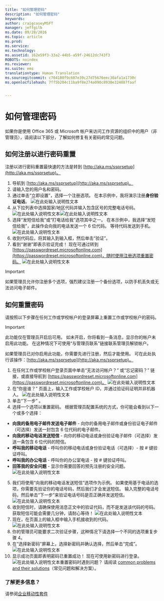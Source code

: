 ```yaml
---
title: "如何管理密码"
description: "如何管理密码"
keywords: 
author: craigcaseyMSFT
manager: jeffgilb
ms.date: 09/28/2016
ms.topic: article
ms.prod: 
ms.service: 
ms.technology: 
ms.assetid: 162e59f3-33a2-44b5-a59f-24612dc743f3
ROBOTS: noindex
ms.reviewer: 
ms.suite: ems
translationtype: Human Translation
ms.sourcegitcommit: c704180f9c607e39c27d75676eec30afa1a1730c
ms.openlocfilehash: 7ff5b204c11ba9f8e274a090c8930e324887faaf


---
```


# 如何管理密码

如果你是使用 Office 365 或 Microsoft 帐户来访问工作资源的组织中的用户（非管理员），请阅读以下部分，了解如何修复有关密码的常见问题。

## 如何注册以进行密码重置
注册以进行密码重置最快速的方法是转到 [http://aka.ms/ssprsetup](http://aka.ms/ssprsetup)。

1.  导航到 [http://aka.ms/ssprsetup](http://aka.ms/ssprsetup)。
2.  请输入您的用户名和密码。
3.  通过单击“立即设置”，选择一个注册选项。 在本示例中，我将演示注册**身份验证电话**。
![在此处输入说明性文本](./media/ft-mngPW-1-setup.png)
4.  从下拉列表中选择国家/地区代码并输入包含区号的完整电话号码。
![在此处输入说明性文本](./media/ft-mngPW-2-enterNumber.png)![在此处输入说明性文本](./media/ft-mngPW-3-enterNumber2.png)
5.  选择“发短信给我”或“打电话给我”选项其中之一。 在本示例中，我选择“发短信给我”，此操作会向我的电话发送一个 6 位代码。 等待代码发送到手机。
![在此处输入说明性文本](./media/ft-mngPW-4-textCode.png)
6.  收到代码后，将其输入到输入框，然后单击“验证”。
7.  看到“谢谢”即表示验证完成！ 现在可通过转到 [https://passwordreset.microsoftonline.com](https://passwordreset.microsoftonline.com)，随时使用注册选项重置密码。
![在此处输入说明性文本](./media/ft-mngPW-5-thanks.png)

> [!IMPORTANT]
> 如果管理员允许你注册多个选项，强烈建议注册一个备份选项，以防手机丢失或无法访问电子邮件。

## 如何重置密码
请按照以下步骤在任何工作或学校帐户的登录屏幕上重置工作或学校帐户的密码。

> [!IMPORTANT]
> 此功能仅在管理员开启后可用。 如未开启，你将看到一条消息，显示你的帐户未启用此功能。 在这种情况下可使用“与管理员联系”链接联系管理员解锁帐户。
>
如果管理员已对你启用此功能，你需要先进行注册，然后才能使用。 可在此处执行该操作：[http://aka.ms/ssprsetup](http://aka.ms/ssprsetup)。

1.  在任何工作或学校帐户登录页面中单击“无法访问帐户？” 或“忘记密码？” 链接，或直接导航到 [https://passwordreset.microsoftonline.com](https://passwordreset.microsoftonline.com)。
![在此处输入说明性文本](./media/ft-mngPW-6-resetPWbegin.png)
2.  在“你是谁？” 页面上，输入工作或学校帐户 ID，并通过验证码证明并非机器人。
![在此处输入说明性文本](./media/ft-mngPW-7-enterID.png)
3.  单击“下一步” 。
4.  选择一个选项以重置密码。 根据管理员配置系统的方式，你可能会看到以下一个或多个选择：
 - **向我的备用电子邮件发送电子邮件** - 向你的备用电子邮件或身份验证电子邮件（可选择）发送一封包含 6 位代码的电子邮件。
  - **向我的移动电话发送短信** - 向你的移动电话或身份验证电子邮件（可选择）发送一条包含 6 位代码的短信。
  - **呼叫我的移动电话** - 呼叫你的移动电话或身份验证电话（可选择）- 按 # 键验证呼叫。
 - **呼叫我的办公电话** - 呼叫你的办公室电话 - 按 # 键验证呼叫。
 - **回答我的安全问题** - 显示你需要回答的预先注册的安全问题。
 ![在此处输入说明性文本](./media/ft-mngPW-8-answerQuestions.png)
5.  我们将使用“向我的移动电话发送短信”选项作为示例。 如果使用基于电话的选项，你需要先验证你的电话号码，然后我们才会发送短信。 输入完整的电话号码，然后单击“下一步”来验证电话号码是否正确并发送短信。
![在此处输入说明性文本](./media/ft-mngPW-9-textNumber.png)
6.  收到短信时，请确保使用消息正文中的验证代码，而不是发送该代码的号码。 获取短信可能会需要几分钟，请耐心等待！
![在此处输入说明性文本](./media/ft-mngPW-10-verificationCode.png)
7.  现在，在页面上的输入框中输入手机接收到的代码。
![在此处输入说明性文本](./media/ft-mngPW-11-enterCode.png)
8.  你的管理员可能要求二次验证步骤，这种情况下请选择一个不同的选项重复步骤 4。
9.  在“选择新密码”屏幕上，选择新密码并确认选择，然后单击“完成”。
![在此处输入说明性文本](./media/ft-mngPW-12-clickFinish.png)
10. 显示成功页面即表明密码已重置成功！ 现在可使用新密码进行登录。
![在此处输入说明性文本](./media/ft-mngPW-13-success.png)重置密码时遇到问题？ 请阅读 [common problems and their solutions](https://azure.microsoft.com/en-us/documentation/articles/active-directory-passwords-update-your-own-password/#common-problems-and-their-solutions)（常见问题和解决方案）。

### 了解更多信息？
请参阅[企业移动性套件](https://www.microsoft.com/en-us/server-cloud/enterprise-mobility/overview.aspx)



<!--HONumber=Sep16_HO4-->


